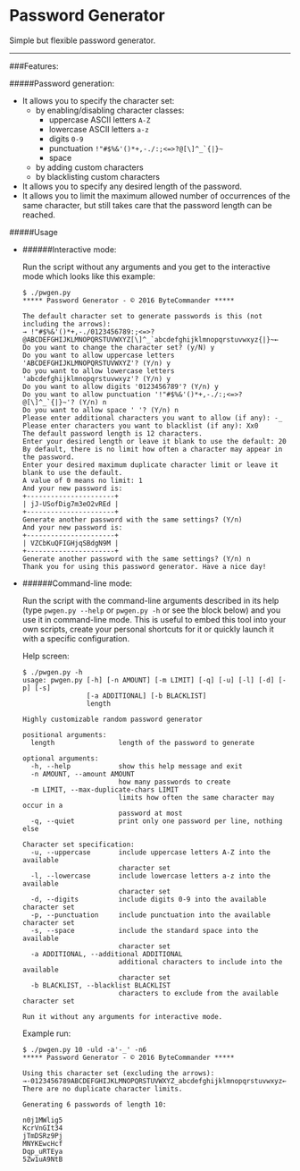 # Password Generator

Simple but flexible password generator.

---

###Features:

#####Password generation:

- It allows you to specify the character set:
  - by enabling/disabling character classes:
    - uppercase ASCII letters `A-Z`
    - lowercase ASCII letters `a-z`
    - digits `0-9`
    - punctuation ```!"#$%&'()*+,-./:;<=>?@[\]^_`{|}~```
    - space ` `
  - by adding custom characters
  - by blacklisting custom characters
- It allows you to specify any desired length of the password.
- It allows you to limit the maximum allowed number of occurrences of the same character, but still takes care that the password length can be reached.

#####Usage

- ######Interactive mode:

    Run the script without any arguments and you get to the interactive mode which looks like this example:

    ```
    $ ./pwgen.py
    ***** Password Generator - © 2016 ByteCommander *****

    The default character set to generate passwords is this (not including the arrows):
    → !"#$%&'()*+,-./0123456789:;<=>?@ABCDEFGHIJKLMNOPQRSTUVWXYZ[\]^_`abcdefghijklmnopqrstuvwxyz{|}~←
    Do you want to change the character set? (y/N) y
    Do you want to allow uppercase letters 'ABCDEFGHIJKLMNOPQRSTUVWXYZ'? (Y/n) y
    Do you want to allow lowercase letters 'abcdefghijklmnopqrstuvwxyz'? (Y/n) y
    Do you want to allow digits '0123456789'? (Y/n) y
    Do you want to allow punctuation '!"#$%&'()*+,-./:;<=>?@[\]^_`{|}~'? (Y/n) n
    Do you want to allow space ' '? (Y/n) n
    Please enter additional characters you want to allow (if any): -_
    Please enter characters you want to blacklist (if any): Xx0
    The default password length is 12 characters.
    Enter your desired length or leave it blank to use the default: 20
    By default, there is no limit how often a character may appear in the password.
    Enter your desired maximum duplicate character limit or leave it blank to use the default.
    A value of 0 means no limit: 1
    And your new password is:
    +----------------------+
    | jJ-USofDig7m3eO2vREd |
    +----------------------+
    Generate another password with the same settings? (Y/n)
    And your new password is:
    +----------------------+
    | VZCbKuQFIGHjqSBdgN9M |
    +----------------------+
    Generate another password with the same settings? (Y/n) n
    Thank you for using this password generator. Have a nice day!
    ```

- ######Command-line mode:

    Run the script with the command-line arguments described in its help (type `pwgen.py --help` or `pwgen.py -h` or see the block below) and you use it in command-line mode. This is useful to embed this tool into your own scripts, create your personal shortcuts for it or quickly launch it with a specific configuration.

    Help screen:

    ```
    $ ./pwgen.py -h
    usage: pwgen.py [-h] [-n AMOUNT] [-m LIMIT] [-q] [-u] [-l] [-d] [-p] [-s]
                    [-a ADDITIONAL] [-b BLACKLIST]
                    length

    Highly customizable random password generator

    positional arguments:
      length                length of the password to generate

    optional arguments:
      -h, --help            show this help message and exit
      -n AMOUNT, --amount AMOUNT
                            how many passwords to create
      -m LIMIT, --max-duplicate-chars LIMIT
                            limits how often the same character may occur in a
                            password at most
      -q, --quiet           print only one password per line, nothing else

    Character set specification:
      -u, --uppercase       include uppercase letters A-Z into the available
                            character set
      -l, --lowercase       include lowercase letters a-z into the available
                            character set
      -d, --digits          include digits 0-9 into the available character set
      -p, --punctuation     include punctuation into the available character set
      -s, --space           include the standard space into the available
                            character set
      -a ADDITIONAL, --additional ADDITIONAL
                            additional characters to include into the available
                            character set
      -b BLACKLIST, --blacklist BLACKLIST
                            characters to exclude from the available character set

    Run it without any arguments for interactive mode.
    ```

    Example run:

    ```
    $ ./pwgen.py 10 -uld -a'-_' -n6
    ***** Password Generator - © 2016 ByteCommander *****

    Using this character set (excluding the arrows):
    →-0123456789ABCDEFGHIJKLMNOPQRSTUVWXYZ_abcdefghijklmnopqrstuvwxyz←
    There are no duplicate character limits.

    Generating 6 passwords of length 10:

    n0j1MWlig5
    KcrVnGIt34
    jTmDSRz9Pj
    MNYKEwcHcf
    Dqp_uRTEya
    5Zw1uA9NtB
    ```